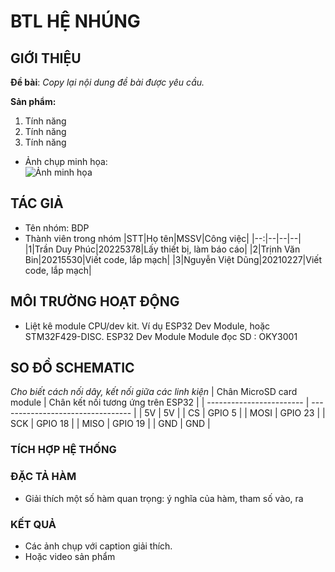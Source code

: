 # BTL HỆ NHÚNG

## GIỚI THIỆU

__Đề bài__: _Copy lại nội dung đề bài được yêu cầu._

__Sản phẩm:__
1. Tính năng
2. Tính năng
3. Tính năng
- Ảnh chụp minh họa:\
  ![Ảnh minh họa](https://soict.hust.edu.vn/wp-content/uploads/logo-soict-hust-1-1024x416.png)

## TÁC GIẢ

- Tên nhóm: BDP
- Thành viên trong nhóm
  |STT|Họ tên|MSSV|Công việc|
  |--:|--|--|--|
  |1|Trần Duy Phúc|20225378|Lấy thiết bị, làm báo cáo|
  |2|Trịnh Văn Bin|20215530|Viết code, lắp mạch|
  |3|Nguyễn Việt Dũng|20210227|Viết code, lắp mạch|
## MÔI TRƯỜNG HOẠT ĐỘNG

- Liệt kê module CPU/dev kit. Ví dụ ESP32 Dev Module, hoặc STM32F429-DISC.
  ESP32 Dev Module
  Module đọc SD : OKY3001
  

## SO ĐỒ SCHEMATIC

_Cho biết cách nối dây, kết nối giữa các linh kiện_ 
| Chân MicroSD card module | Chân kết nối tương ứng trên ESP32 |
| ------------------------ | --------------------------------- |
| 5V                       | 5V                                |
| CS                       | GPIO 5                            |
| MOSI                     | GPIO 23                           |
| SCK                      | GPIO 18                           |
| MISO                     | GPIO 19                           |
| GND                      | GND                               |


### TÍCH HỢP HỆ THỐNG


### ĐẶC TẢ HÀM

- Giải thích một số hàm quan trọng: ý nghĩa của hàm, tham số vào, ra

 
 
  
### KẾT QUẢ

- Các ảnh chụp với caption giải thích.
- Hoặc video sản phẩm
